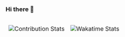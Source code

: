 ### Hi there 👋

<!--
**enp0s3/enp0s3** is a ✨ _special_ ✨ repository because its `README.md` (this file) appears on your GitHub profile.

Here are some ideas to get you started:

- 🔭 I’m currently working on ...
- 🌱 I’m currently learning ...
- 👯 I’m looking to collaborate on ...
- 🤔 I’m looking for help with ...
- 💬 Ask me about ...
- 📫 How to reach me: ...
- 😄 Pronouns: ...
- ⚡ Fun fact: ...
-->

<table>
<thead>
<tr>
<td>

![Contribution Stats](https://github-readme-stats.vercel.app/api?username=kvaps&show_icons=true&include_all_commits=true&custom_title=GitHub+Stats&bg_color=30,1d2c15,505b42&title_color=CEB950&text_color=fff&icon_color=CEB950)
  
</td>
<td>
      
![Wakatime Stats](https://github-readme-stats.vercel.app/api/wakatime?username=@kvaps&bg_color=30,1d2c15,505b42&title_color=CEB950&text_color=fff&icon_color=CEB950)
 
</td>
</tr>
</thead>
</table>
